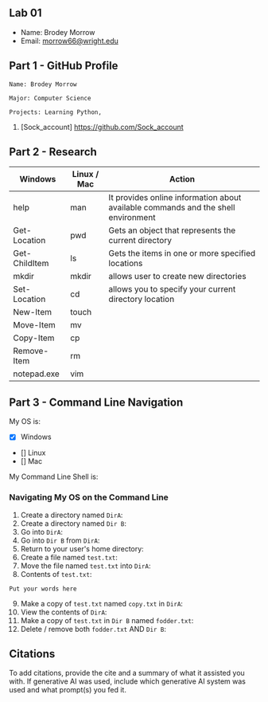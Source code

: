 ## Lab 01

- Name: Brodey Morrow
- Email: morrow66@wright.edu

## Part 1 - GitHub Profile

    Name: Brodey Morrow
    
    Major: Computer Science

    Projects: Learning Python, 
1. [Sock_account] https://github.com/Sock_account

## Part 2 - Research

| Windows | Linux / Mac | Action |
| ---     | ---         | ---    |
| help    | man         |It provides online information about available commands and the shell environment    |
| Get-Location | pwd    |Gets an object that represents the current directory|
| Get-ChildItem | ls    |Gets the items in one or more specified locations        |
| mkdir   | mkdir       |allows user to create new directories        |
| Set-Location | cd     |allows you to specify your current directory location|
| New-Item | touch      |        |
| Move-Item | mv        |        |
| Copy-Item | cp        |        |
| Remove-Item | rm      |        |
| notepad.exe | vim     |        |

## Part 3 - Command Line Navigation

My OS is:
- [x] Windows
- [] Linux
- [] Mac

My Command Line Shell is: 

### Navigating My OS on the Command Line

1. Create a directory named `DirA`:
2. Create a directory named `Dir B`:
3. Go into `DirA`:
4. Go into `Dir B` from `DirA`:
5. Return to your user's home directory:
6. Create a file named `test.txt`:
7. Move the file named `test.txt` into `DirA`:
8. Contents of `test.txt`:
```
Put your words here
```
9. Make a copy of `test.txt` named `copy.txt` in `DirA`:
10. View the contents of `DirA`: 
11. Make a copy of `test.txt` in `Dir B` named `fodder.txt`:
12. Delete / remove both `fodder.txt` AND `Dir B`:

## Citations

To add citations, provide the cite and a summary of what it assisted you with.  If generative AI was used, include which generative AI system was used and what prompt(s) you fed it.
